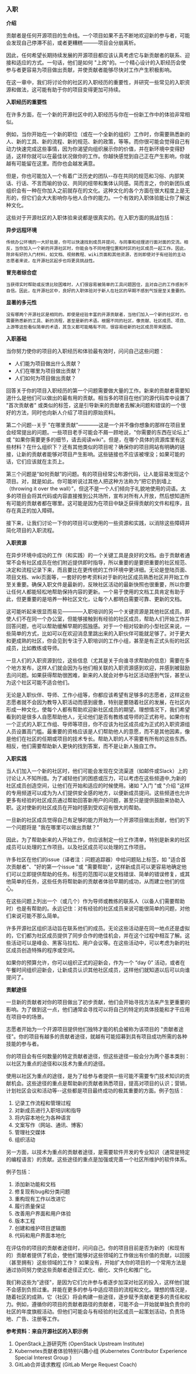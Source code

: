 ### 入职

**介绍**

贡献者是任何开源项目的生命线。一个项目如果不去不断地欢迎新的参与者，可能会发现自己停滞不前，或者更糟糕———项目会分崩离析。

因此，任何希望长期持续发展的开源项目都应该认真考虑它与新贡献者的联系、迎接和适应的方式。一句话，他们是如何 "上岗"的。一个精心设计的入职经历会使参与者更容易为项目做出贡献，并使贡献者能够尽快对工作产生积极影响。

在这一章中，我们将讨论你的社区的入职经历的重要性，并研究一些常见的入职资源和做法，这可能有助于你的项目变得更加可持续。

**入职经历的重要性**

在许多方面，在一个新的开源社区中的入职经历与你在一份新工作中的体验非常相似。

例如，当你开始在一个新的职位（或在一个全新的组织）工作时，你需要熟悉新的人、新的工具、新的流程、新的规范、新的政策，等等。而你很可能会觉得自己有动力快速完成这些事情，因为你渴望向组织展示你的价值，并在新环境中变得舒适，这样你就可以在最佳状况做你的工作。你越快感觉到自己正在产生影响，你就越有可能留在这里。而你也会越发满意。

但是，你也可能加入一个有着广泛历史的团队--存在共同的规范和习俗、内部笑话、行话、不言而喻的协议、共同的纽带和集体认同感。简而言之，你的新团队或组织会有一种在你加入之前就存在的文化。这种文化的各个方面在很大程度上是无形的，但它们会大大影响你与他人合作的能力。一个有效的入职体验能让你了解这种文化。

这些对于开源社区的入职体验来说都是很真实的。在入职方面的挑战包括：

**异步远程环境**

```
传统办公环境的一大好处是，你可以快速找到成员并提问，与同事和经理进行面对面的交流。相反，当你加入一个新的开源社区时，你能会与不同地理位置和时区的社区成员一起工作。因此，除非有好的入门材料，如文档、视频教程、wiki页面和其他资源，否则即使对于有经验的主动志愿者来说，在开源社区起步也将更具挑战性。
```

**冒充者综合症**

```
当获得实时帮助或反馈比较困难时，人们很容易被简单的工具问题困住，且对自己的工作感到不自信。因此，在开源社区中，良好的入职体验对于新人在社区的早期不感到气馁是至关重要的。
```

**显著的多元性**

```
没有哪两个开源社区是相同的。即使是经验丰富的开源贡献者，当他们加入一个新的社区时，也需要熟悉新的工具、新的流程，甚至是新的术语。根据不同的社区，像贡献、社区成员、项目、上游等这些看似简单的术语，其含义都可能略有不同，很容易给新的社区成员带来困惑。
```

**入职基础**

当你努力使你的项目的入职经历和体验最有效时，问问自己这些问题：

- 人们能为项目做出什么贡献？
- 人们在哪里为项目做出贡献？
- 人们如何为项目做出贡献？

回答关于你的项目入职经历的第一个问题需要做大量的工作。新来的贡献者需要知道什么是他们可以做出的最有用的贡献。相当多的项目在他们的源代码库中设置了 "首次贡献者" 或类似的标签，这是引导新来的贡献者去解决问题和错误的一个很好的方法，同时也向新人介绍了项目的原始资料。

第二个问题--关于 "在哪里贡献"————这是一个并不像你想象的那样在项目里会经常提出的问题。一些项目老手可能会不屑一顾地说，"你需要的东西在论坛上" 或 "如果你需要更多的细节，请去阅读wiki"。但是，在哪个具体的资源库里有这些材料？在什么组织下？还有其他类似的项目呢？确保你的项目网站有明确的链接，让新的贡献者能够对项目产生影响。这些链接也不应该被埋没；如果可能的话，它们应该就在主页上。

第三个问题是“如何贡献”的问题。有的项目经常公布源代码，让人能容易发现这个项目。对，就是如此。你可能听说过其他人把这种方法称为“把它扔到墙上（throwing it over the wall）”，但这不是一个人们倾向于礼貌地使用的词语。太多的项目会将其代码或内容直接推到公共场所，宣布对所有人开放，然后想知道所有可能的贡献者都在哪里。这可能是因为在项目中缺乏获得贡献的文件和程序，且存在真正的加入障碍。

接下来，让我们讨论一下你的项目可以使用的一些资源和实践，以消除这些障碍并简化项目的入职流程。

**入职资源**

在异步环境中成功的工作（和实践）的一个关键工具是良好的文档。由于贡献者通常不会有社区成员在他们附近提供即时指导，所以重要的是要把重要的社区规范、决定和流程记录下来，而且要比在更传统的工作环境中更详细。无论是登陆页面、项目文档、wiki页面等，一套好的参考资料对于新的社区成员熟悉社区并开始工作至关重要。确保入职文件是最新的，反映社区活动的最新快照也很重要，所以你要让任何人都能轻松地帮助保持内容的更新。一个易于使用的文档工具肯定有助于此，但更重要的是培养一种社区文化，让每个人都明白需要可靠、更新的文档。

这可能听起来很显而易见————入职培训的另一个关键资源是其他社区成员。即使人们不在同一个办公室，但能够接触到有经验的社区成员，帮助人们开始工作并回答问题，也可以帮助缓解早期的孤独感。对于一个相对较新的小型社区来说，一些简单的方式，比如可以在欢迎消息里跳出来的入职伙伴可能就足够了。对于更大和更成熟的社区，你会见到专注于入职培训的工作小组，甚至是有正式头衔的社区成员，比如教练或导师。

一旦人们的入职资源到位，这些信息（尤其是关于向谁寻求帮助的信息）需要在多个地方发布，这样人们就会因为与他们相关联的入职资源感到欢迎，并感到被鼓励去问问题。如果获得帮助很困难，新来的人就会对参与社区活动感到气馁，甚至认为这个社区可能不适合他们。

无论是入职伙伴、导师、工作小组等，你都应该希望有足够多的志愿者，这样这些志愿者就不会因为教导入职活动而感到疲惫，特别是要随着社区的发展，在社区内形成一种文化，使每个人都有帮助欢迎新社区成员的期望。理想情况下，我们希望看到的是很多人自愿帮助他人，无论他们是否有教练或导师的正式称号。如果你有一个正式的入职工作组、导师等项目，你不应该为社区成员成为正式的入职资源组人员设置高门槛。最重要的资格应该是人们帮助他人的意愿，而不是其他因素，像是他们在社区的任期或项目的技术专长。帮助入职的人不需要有所有的这些东西。相反，他们需要帮助新人更快的找到答案，而不是让新人独自工作。

**入职实践**

当人们加入一个新的社区时，他们可能会发现在交流渠道（如邮件或Slack）上的讨论让人不知所措。为了减轻他们的困惑或压力，可以考虑在这些频道中,为新的社区成员创造空间，让他们在开始和适应的时候使用。诸如 "入门 "或 "介绍 "这样的专用频道可以成为为人们提供安全感的地方，以便新成员提问。这些频道也允许更多有经验的社区成员通过帮助回答新用户的问题，甚至只是提供鼓励来协助入职。这对使新的社区成员在开始时感到受欢迎有很大的帮助。

一旦新的社区成员觉得自己有足够的能力开始为一个开源项目做出贡献，他们的下一个问题将是 "我在哪里可以做出贡献？"

因此，为了帮助新来的人开始工作，你应该制定一份工作清单，特别是新来的社区成员可以处理的工作项目。以及社区成员可以处理的工作项目。

许多社区在他们的issue（译者注：问题追踪器）中给问题贴上标签，如 "适合首次贡献者"、"好的第一个issue "或 "需要帮助"，这样新成员可以更容易地确定他们可以立即提供帮助的任务。标签的范围可以是文档错误、简单的错误修复，或其他简单的任务，这些任务将帮助新的贡献者体验早期的成功，从而建立他们的信心。

在这些问题上列出一个（或几个）作为导师或教练的联系人（以备人们需要帮助时）也是有帮助的。永远记住：对有经验的社区成员来说可能很简单的问题，对他们来说可能不那么简单。

许多开源社区组织活动旨在联系他们的成员。无论这些活动是在同一地点还是虚拟的，它们都为社区成员提供了同步合作的绝佳机会，并在这个过程中相互了解。这些活动可以是峰会、黑客马拉松、用户会议等。在这些活动中，可以考虑为新的社区成员创造特殊的程序或空间。

如果你的预算允许，你可以组织正式的迎新会，作为一个 “day 0” 活动，或者在午餐时间组织迎新会，让新成员认识其他社区成员，这样他们就知道以后可以向谁提问了。

**贡献途径**

一旦新的贡献者对你的项目做出了初步贡献，他们会开始寻找方法来产生更重要的影响。为了做到这一点，他们通常会寻找可以将自己的特定的具体技能和才干应用在项目中的场景。

志愿者开始为一个开源项目提供他们独特才能的机会被称为该项目的 "贡献者途径"。你的项目有越多的贡献者途径，就越有可能招募到具有项目成功所需的各种技能的参与者。

你的项目会有任何数量的特定贡献者途径，但这些途径一般会分为两个基本类别：以社区为重点的途径和以技术为重点的途径。

使用以社区为重点的途径，是为了给参与者提供一些可能不需要专门技术知识的贡献机会。这些途径的重点是帮助新的贡献者熟悉项目，提高对项目的认识；营销，计划社区会议和活动等--这些都是项目最终成功的极其重要的方面。例子包括：

1. 记录工作流程和管理过程
2. 对新成员进行入职培训和指导
3. 将内容本地化为各种语言
4. 文案写作（网站、通讯、博客）
5. 管理社交媒体
6. 组织活动

另一方面，以技术为重点的贡献者途径，是需要软件开发的专业知识（通常是特定的编程语言）的贡献。这些途径的重点是加强或完善一个社区所维护的软件体系。

例子包括：

1. 添加新功能和文档
2. 修复现有bug和分类问题
3. 重构现有工作以改进它
4. 履行质量保证
5. 改善用户界面和用户体验
6. 版本工程
7. 创建和维护项目逻辑图
8. 代码和用户界面本地化

在评估你的项目的贡献者途径时，问问自己。你的项目目前是否为新的（和现有的）贡献者提供了机会，使他们能够对这些领域的工作做出有价值的贡献，以回报（甚至拥有）这些领域的工作？ 如果没有，开始扩大你的项目的一个常用方法是通过协同努力使这些贡献者途径正式化、细化、文件化和推广化。

我们称这些为"途径"，是因为它们允许参与者逐步加深对社区的投入，这样他们就不会感到负担过重。并能在更多的参与中适应项目的流程和文化。理想的情况是，随着社区的成熟，它（社区）将会构建一些途径，逐步赋予贡献者更多的责任和权力。例如，遵循你的项目的贡献者路径的贡献者，可能不会一开始就单独负责你的社区的年度旗舰活动。但他们可能会与有经验的社区成员一起策划活动，负责场地、广告、注册等工作。

**参考资料：来自开源社区的入职示例**

1. OpenStack上游研究所 (OpenStack Upstream Institute)
2. Kubernetes贡献者体验特别兴趣小组 (Kubernetes Contributor Experience Special Interest Group )
3. GitLab合并请求教程 (GitLab Merge Request Coach)

